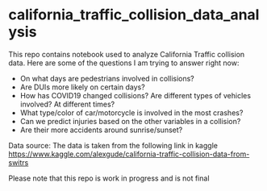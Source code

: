 # california_traffic_collision_data_analysis

This repo contains notebook used to analyze California Traffic collision data. Here are some of the questions I am trying to answer right now:

*  On what days are pedestrians involved in collisions?
*  Are DUIs more likely on certain days?
*  How has COVID19 changed collisions? Are different types of vehicles involved? At different times?
*  What type/color of car/motorcycle is involved in the most crashes?
*  Can we predict injuries based on the other variables in a collision?
*  Are their more accidents around sunrise/sunset?



Data source: The data is taken from the following link in kaggle https://www.kaggle.com/alexgude/california-traffic-collision-data-from-switrs



Please note that this repo is work in progress and is not final
